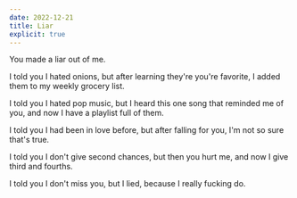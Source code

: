```yaml
---
date: 2022-12-21
title: Liar
explicit: true
---
```


You made a liar out of me.

I told you I hated onions,
but after learning they're you're favorite,
I added them to my weekly grocery list.

I told you I hated pop music,
but I heard this one song that reminded me of you,
and now I have a playlist full of them.

I told you I had been in love before,
but after falling for you,
I'm not so sure that's true.

I told you I don't give second chances,
but then you hurt me,
and now I give third and fourths.

I told you I don't miss you,
but I lied,
because I really fucking do.
